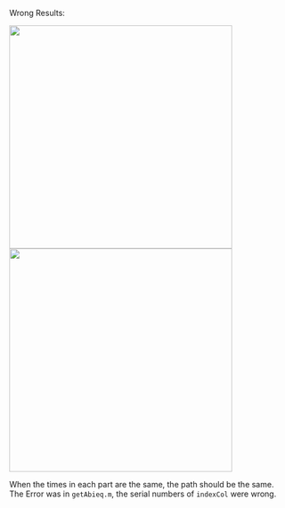 Wrong Results:

<img src="https://github.com/yangfanyfyf/Motion-Planning-for-Mobile-Robots/blob/master/hw6/时间都等于0.8.png" width="400"/>

<img src="https://github.com/yangfanyfyf/Motion-Planning-for-Mobile-Robots/blob/master/hw6/时间都等于1.png" width="400"/>

When the times in each part are the same, the path should be the same. The Error was in `getAbieq.m`, the serial numbers of `indexCol` were wrong. 



